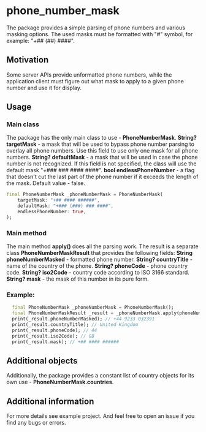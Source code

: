 # phone_number_mask
The package provides a simple parsing of phone numbers and various masking options.
The used masks must be formatted with "#" symbol, for example: "+## (##) ####".

## Motivation
Some server APIs provide unformatted phone numbers, while the application client must figure out what mask to apply to a given phone number and use it for display.

## Usage
### Main class
The package has the only main class to use - **PhoneNumberMask**.
**String? targetMask** - a mask that will be used to bypass phone number parsing to overlay all phone numbers.
Use this field to use only one mask for all phone numbers.
**String? defaultMask** - a mask that will be used in case the phone number is not recognized.
If this field is not specified, the class will use the default mask "+### ### #### ####".
**bool endlessPhoneNumber** - a flag that doesn't cut the last part of the phone number if it exceeds the length of the mask.
Default value - false.

```dart
final PhoneNumberMask _phoneNumberMask = PhoneNumberMask(
    targetMask: "+## #### ######",
    defaultMask: "+### (###) ### ####",
    endlessPhoneNumber: true,
);
```

### Main method
The main method **apply()** does all the parsing work.
The result is a separate class **PhoneNumberMaskResult** that provides the following fields:
**String phoneNumberMasked** - formatted phone number.
**String? countryTitle** - name of the country of the phone.
**String? phoneCode** - phone country code.
**String? iso2Code** - country code according to ISO 3166 standard.
**String? mask** - the mask of this number in its pure form.

### Example:
```dart
  final PhoneNumberMask _phoneNumberMask = PhoneNumberMask();
  final PhoneNumberMaskResult _result = _phoneNumberMask.apply(phoneNumber: "4492330323912034");
  print(_result.phoneNumberMasked); // +44 9233 032391
  print(_result.countryTitle); // United Kingdom
  print(_result.phoneCode); // 44
  print(_result.iso2Code); // GB
  print(_result.mask); // +## #### ######
```

## Additional objects
Additionally, the package provides a constant list of country objects for its own use - **PhoneNumberMask.countries**.


## Additional information
For more details see example project. 
And feel free to open an issue if you find any bugs or errors.
